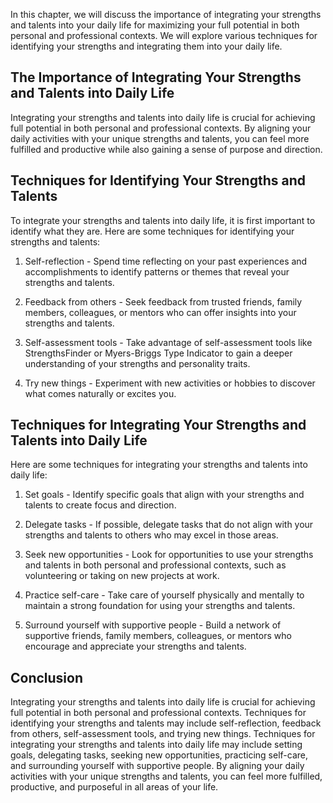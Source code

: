 
In this chapter, we will discuss the importance of integrating your strengths and talents into your daily life for maximizing your full potential in both personal and professional contexts. We will explore various techniques for identifying your strengths and integrating them into your daily life.

The Importance of Integrating Your Strengths and Talents into Daily Life
------------------------------------------------------------------------

Integrating your strengths and talents into daily life is crucial for achieving full potential in both personal and professional contexts. By aligning your daily activities with your unique strengths and talents, you can feel more fulfilled and productive while also gaining a sense of purpose and direction.

Techniques for Identifying Your Strengths and Talents
-----------------------------------------------------

To integrate your strengths and talents into daily life, it is first important to identify what they are. Here are some techniques for identifying your strengths and talents:

1. Self-reflection - Spend time reflecting on your past experiences and accomplishments to identify patterns or themes that reveal your strengths and talents.

2. Feedback from others - Seek feedback from trusted friends, family members, colleagues, or mentors who can offer insights into your strengths and talents.

3. Self-assessment tools - Take advantage of self-assessment tools like StrengthsFinder or Myers-Briggs Type Indicator to gain a deeper understanding of your strengths and personality traits.

4. Try new things - Experiment with new activities or hobbies to discover what comes naturally or excites you.

Techniques for Integrating Your Strengths and Talents into Daily Life
---------------------------------------------------------------------

Here are some techniques for integrating your strengths and talents into daily life:

1. Set goals - Identify specific goals that align with your strengths and talents to create focus and direction.

2. Delegate tasks - If possible, delegate tasks that do not align with your strengths and talents to others who may excel in those areas.

3. Seek new opportunities - Look for opportunities to use your strengths and talents in both personal and professional contexts, such as volunteering or taking on new projects at work.

4. Practice self-care - Take care of yourself physically and mentally to maintain a strong foundation for using your strengths and talents.

5. Surround yourself with supportive people - Build a network of supportive friends, family members, colleagues, or mentors who encourage and appreciate your strengths and talents.

Conclusion
----------

Integrating your strengths and talents into daily life is crucial for achieving full potential in both personal and professional contexts. Techniques for identifying your strengths and talents may include self-reflection, feedback from others, self-assessment tools, and trying new things. Techniques for integrating your strengths and talents into daily life may include setting goals, delegating tasks, seeking new opportunities, practicing self-care, and surrounding yourself with supportive people. By aligning your daily activities with your unique strengths and talents, you can feel more fulfilled, productive, and purposeful in all areas of your life.
